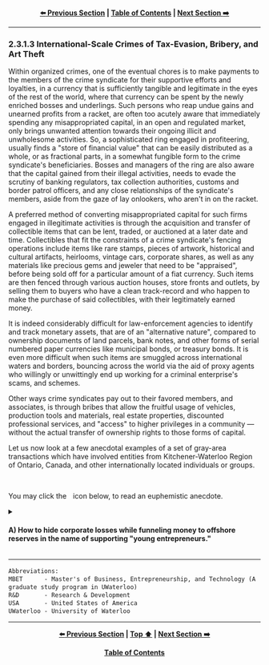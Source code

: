 <div align="center">
  
  **[:arrow_left: Previous Section][Prev] | [Table of Contents][TOC] | [Next Section :arrow_right:][Next]**
  
  [Prev]: ./02-3-1-2.md
  [Next]: ./02-3-2.md
  [TOC]: ./README.md#table-of-contents
  
</div>

---


### 2.3.1.3 International-Scale Crimes of Tax-Evasion, Bribery, and Art Theft
Within organized crimes, one of the eventual chores is to make payments to the members of the crime syndicate for their supportive efforts and loyalties, in a currency that is sufficiently tangible and legitimate in the eyes of the rest of the world, where that currency can be spent by the newly enriched bosses and underlings. Such persons who reap undue gains and unearned profits from a racket, are often too acutely aware that immediately spending any misappropriated capital, in an open and regulated market, only brings unwanted attention towards their ongoing illicit and unwholesome activities. So, a sophisticated ring engaged in profiteering, usually finds a "store of financial value" that can be easily distributed as a whole, or as fractional parts, in a somewhat fungible form to the crime syndicate's beneficiaries. Bosses and managers of the ring are also aware that the capital gained from their illegal activities, needs to evade the scrutiny of banking regulators, tax collection authorities, customs and border patrol officers, and any close relationships of the syndicate's members, aside from the gaze of lay onlookers, who aren't in on the racket. 

A preferred method of converting misappropriated capital for such firms engaged in illegitimate activities is through the acquisition and transfer of collectible items that can be lent, traded, or auctioned at a later date and time. Collectibles that fit the constraints of a crime syndicate's fencing operations include items like rare stamps, pieces of artwork, historical and cultural artifacts, heirlooms, vintage cars, corporate shares, as well as any materials like precious gems and jeweler that need to be "appraised", before being sold off for a particular amount of a fiat currency. Such items are then fenced through various auction houses, store fronts and outlets, by selling them to buyers who have a clean track-record and who happen to make the purchase of said collectibles, with their legitimately earned money.  

It is indeed considerably difficult for law-enforcement agencies to identify and track monetary assets, that are of an "alternative nature", compared to ownership documents of land parcels, bank notes, and other forms of serial numbered paper currencies like municipal bonds, or treasury bonds. It is even more difficult when such items are smuggled across international waters and borders, bouncing across the world via the aid of proxy agents who willingly or unwittingly end up working for a criminal enterprise's scams, and schemes. 

Other ways crime syndicates pay out to their favored members, and associates, is through bribes that allow the fruitful usage of vehicles, production tools and materials, real estate properties, discounted professional services, and "access" to higher privileges in a community — without the actual transfer of ownership rights to those forms of capital. 

Let us now look at a few anecdotal examples of a set of gray-area transactions which have involved entities from Kitchener-Waterloo Region of Ontario, Canada, and other internationally located individuals or groups. 

<br>
<p>You may click the <img width="1%" src="./img/solid_white-pointing_right-triangle.png"></img> icon below, to read an euphemistic anecdote.</p>

<details><summary><h4>A) How to hide corporate losses while funneling money to offshore reserves in the name of supporting "young entrepreneurs."</h4></summary> 
 
Suppose you happen to be a senior manager in a multi-national corporation situated in Seattle, Washington, USA. The year is 2015-2016 and you've had an underwhelming financial year because the profits from your computer-chip manufacturing business has fallen short of investor expectations, and your company as a whole has underperformed in share markets compared to your competitors — by a significant margin. You need to somehow offload your loss generating projects, deffer payments of taxes to a later financial year to pad the coming year's balance sheets, find ways to cut budgets, make some layoffs, and try to gin up some excitement about your brand as well as your company's future outlook. You realize that you  need to make some quick and tough decisions, to appease you company's boardroom attendees who only care about numbers published in quarterly earnings reports. 

Somehow, you notice a startup company called Thalmic Labs launched from a Canadian university called UWaterloo. The founders and members of the startup seem upbeat and they are seeking partners from the high-end tech industry. The product they intend to make and sell called Myo Band, is clearly a gimmick, but an effective one at that, for it has managed to grab your attention in a way that other startups from the US and other regions of the world haven't. You figure that they will soon enough need an industry partner's help, to pivot away form their current technology venture. 

A novel but languishing project from your company has been trying to promote a technology development kit for building computer-vision based products. It includes a proprietary software application programming interface, and some hardware with cameras and microprocessors built using your latest chipset designed for mobiles and wearables. This dev-kit is specifically aimed at machine learning based applications that utilize eye-tracking, stereoscopic depth mapping, and augmented reality.

You acquiesces yourself with members and existing partners of Thalmic Labs by having them arrange a meeting with your team. You then convince them that you will invest in their company, for your business philosophy is to "invest in the people and the long-term vision of a company that you can believe in, and not merely in the company's product mix or service offerings." You pitch them your financial support, access to world-class engineers and managers as mentors, the prestige of being associated with your brand, and your computer-vision related dev-kit. They ask you how the dev-kit's software and hardware for tiny cameras is going help them bring their Myo Band to the market. You bluntly tell them that it simply isn't going to do anything of that sort. They get the picture and the idea you've pitched to them. They are more than glad to partner with you, and they are more than happy to "move on" from their previous efforts in making something futuristic, for the particular markets they were aiming to cater to. You find some satisfaction and contentment in the fact that a bunch of people high on *bromance and startup fever*, aren't as dumb as they have otherwise appeared to be to others. 

Thalmic Labs gets rebranded as North. It pivots to making something like Google Glass in "stealth-mode." You start to smoothly move a few distressed assets and funds to a corporate entity in Canada that is innocuously called North Inc., which isn't your subsidiary nor a proper joint venture partner. In your books you bury such transactions as Research and Development (R&D) expenses, and you even try to showcase your, otherwise legitimate seeming association with the startup, as an act of corporate social responsibility. Your company's team becomes a set of all-round, god-father like figures to North's co-founders and employees. Members of your team advertise North's efforts to US military and defense contractors, suggesting that the eventual "secret sauce" and technology developed through such R&D efforts, could very well be used as heads-up display, mounted in protective eye-ware or helmets, for soldiers and pilots. To other big-tech companies, a similar idea is advertised with the view that North's work outputs, irrespective of production delays or potential violations of plagiarism, can be used in lightweight headsets for virtual reality applications, to provide a cutting-edge against products from HTC, Meta, and Samsung. 

Within a year, North comes out of stealth-mode to reveal that it has been making catchy eye-ware with features for augmented reality. The release date for their product isn't announced; public's focus and attention is instead drawn to their new offices and cool headquarters in Kitchener, Ontario.

Few tax-credits from Canada's Revenue Agency trickle into the accounts of North, for "Scientific Research & Experimental Development" carried out by the company and its investors. A number of new high-tech jobs are created in Kitchener through North, which makes the city's local politicians joyful. The rent paid to the owner of North's office buildings generates yearly tax-revenues that makes the region's, and province's politicians happy. The extremely entrepreneurial landlord takes a piece of the pie he receives as yearly rent money from North, to frequently do a bit of back-channeling for "peace in the Middle-East", in-line with the late Yasser Arafat's version of geo-political power brokering between Palestinians, Arab Israelis, and Jewish settlers, who happen to live in and around Haifa, Jerusalem as well as the Gaza Strip. May God rest Yasser Arafat's soul in peace, and grant a bit more wisdom, scruples, and scrupulousness to those who may have a shrine dedicated to him in their office. 

Those back-channeled financing efforts to support various 'activists and peace workers', that go undetected by international policing agencies, happen to be "'gifts' from Canada to various factions in Israel for the furtherance of peace in the Middle East." Those so-called gifts are even blessed and approved by the Vatican, apart from being backed by a few incumbent government officials in Canada, "for making the world a better place." How can gray-area shady deals and international-scale clandestine operations ever succeed, without the Pope's approbations, right?   

You pat yourself on the back for a job well done, and continue to shuffle around debts and revenues within your Seattle based company's accounts, with the liabilities and assets of fledgling companies across boarders, for the purposes of "bringing promising startups and new companies into the folds of your multi-national company's 'ecosystem'."

Seeing all of this, executive members and the leadership of UWaterloo rejoice, and start promoting "The Way of The True North", as a set of cultural and 'entrepreneurial' practices, to students of programs like Velocity and MBET. Students and startup founders in the region are prodded to be more like North, which is poised for: exponential growth as a leader and innovator within the augmented reality market space, in the world-wide arena of import and export business of cutting-edge technology.  

But then the pandemic happens, and Google acquires North. That counts as a reasonable financial success for a company that kept making futuristic gimmicks and vapor-ware, doesn't it? 

>Perhaps North manged to make some kind of a secret sauce which caused it to get acquired by Google. Or maybe it was just irritating for Google to watch somebody down the street from them, steal their spotlight and glory, with something even more "lightweight" than [Google Cardboard](https://en.wikipedia.org/wiki/Google_Cardboard). 

</details>

---

```
Abbreviations:
MBET      - Master's of Business, Entrepreneurship, and Technology (A graduate study program in UWaterloo)
R&D       - Research & Development 
USA       - United States of America
UWaterloo - University of Waterloo
```

---
<div align="center">
  
  **[:arrow_left: Previous Section][Prev] | [Top :arrow_up:][Top] | [Next Section :arrow_right:][Next]** 
  
  **[Table of Contents][TOC]**

  [Prev]: ./02-3-1-2.md
  [Top]: ./02-3-1-3.md#2313-international-scale-crimes-of-tax-evasion-bribery-and-art-theft
  [Next]: ./02-3-2.md
  [TOC]: ./README.md#table-of-contents
  
</div>